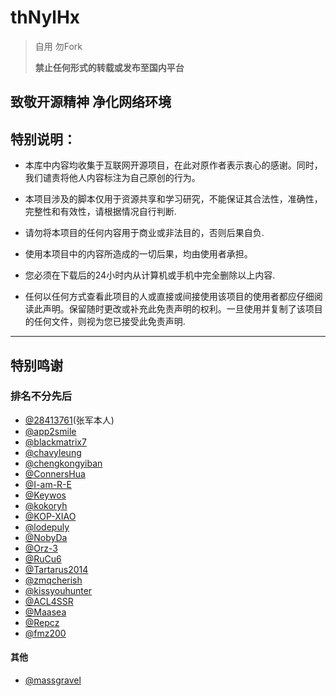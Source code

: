 # thNylHx

>自用 勿Fork
>
> **禁止任何形式的转载或发布至国内平台**

## 致敬开源精神 净化网络环境


## 特别说明：

- 本库中内容均收集于互联网开源项目，在此对原作者表示衷心的感谢。同时，我们谴责将他人内容标注为自己原创的行为。

- 本项目涉及的脚本仅用于资源共享和学习研究，不能保证其合法性，准确性，完整性和有效性，请根据情况自行判断.

- 请勿将本项目的任何内容用于商业或非法目的，否则后果自负.

- 使用本项目中的内容所造成的一切后果，均由使用者承担。

- 您必须在下载后的24小时内从计算机或手机中完全删除以上内容.

- 任何以任何方式查看此项目的人或直接或间接使用该项目的使用者都应仔细阅读此声明。保留随时更改或补充此免责声明的权利。一旦使用并复制了该项目的任何文件，则视为您已接受此免责声明.


---
## 特别鸣谢

### 排名不分先后

- [@28413761](https://github.com/28413761)(张军本人)
- [@app2smile](https://github.com/app2smile)
- [@blackmatrix7](https://github.com/blackmatrix7)
- [@chavyleung](https://github.com/chavyleung)
- [@chengkongyiban](https://github.com/chengkongyiban)
- [@ConnersHua](https://github.com/ConnersHua/RuleGo/tree/master)
- [@I-am-R-E](https://github.com/I-am-R-E)
- [@Keywos](https://github.com/Keywos)
- [@kokoryh](https://github.com/kokoryh)
- [@KOP-XIAO](https://github.com/KOP-XIAO)
- [@lodepuly](https://gitlab.com/lodepuly/vpn_tool/-/tree/master/Tool?ref_type=heads)
- [@NobyDa](https://github.com/NobyDa)
- [@Orz-3](https://github.com/Orz-3)
- [@RuCu6](https://github.com/RuCu6)
- [@Tartarus2014](https://github.com/Tartarus2014)
- [@zmqcherish](https://github.com/zmqcherish)
- [@kissyouhunter](https://github.com/kissyouhunter)
- [@ACL4SSR](https://github.com/ACL4SSR/ACL4SSR/tree/master)
- [@Maasea](https://github.com/Maasea/sgmodule)
- [@Repcz](https://github.com/Repcz/Tool)
- [@fmz200](https://github.com/fmz200/wool_scripts)

#### 其他
- [@massgravel](https://github.com/massgravel/Microsoft-Activation-Scripts)
